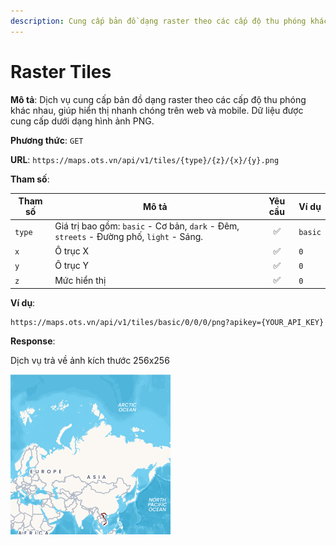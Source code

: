 ```yaml
---
description: Cung cấp bản đồ dạng raster theo các cấp độ thu phóng khác nhau, giúp hiển thị nhanh chóng trên web và mobile. Dữ liệu được cung cấp dưới dạng hình ảnh PNG.
---
```


# Raster Tiles

**Mô tả**: Dịch vụ cung cấp bản đồ dạng raster theo các cấp độ thu phóng khác nhau, giúp hiển thị nhanh chóng trên web và mobile. Dữ liệu được cung cấp dưới dạng hình ảnh PNG.

**Phương thức**: `GET`

**URL**: `https://maps.ots.vn/api/v1/tiles/{type}/{z}/{x}/{y}.png`

**Tham số**:

| Tham số | Mô tả                                                                                   | Yêu cầu | Ví dụ   |
|---------|-----------------------------------------------------------------------------------------|:-------:|---------|
| `type`  | Giá trị bao gồm: `basic` - Cơ bản, `dark` - Đêm, `streets` - Đường phố, `light` - Sáng. |    ✅    | `basic` |
| `x`     | Ô trục X                                                                                |    ✅    | `0`     |
| `y`     | Ô trục Y                                                                                |    ✅    | `0`     |
| `z`     | Mức hiển thị                                                                            |    ✅    | `0`     |

**Ví dụ**:

```http
https://maps.ots.vn/api/v1/tiles/basic/0/0/0/png?apikey={YOUR_API_KEY}
```

**Response**:

Dịch vụ trả về ảnh kích thước 256x256

![My image alternative text](../../assets/geoserver-dispatch.png)





